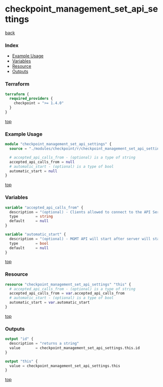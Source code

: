 # checkpoint_management_set_api_settings

[back](../checkpoint.md)

### Index

- [Example Usage](#example-usage)
- [Variables](#variables)
- [Resource](#resource)
- [Outputs](#outputs)

### Terraform

```terraform
terraform {
  required_providers {
    checkpoint = ">= 1.4.0"
  }
}
```

[top](#index)

### Example Usage

```terraform
module "checkpoint_management_set_api_settings" {
  source = "./modules/checkpoint/r/checkpoint_management_set_api_settings"

  # accepted_api_calls_from - (optional) is a type of string
  accepted_api_calls_from = null
  # automatic_start - (optional) is a type of bool
  automatic_start = null
}
```

[top](#index)

### Variables

```terraform
variable "accepted_api_calls_from" {
  description = "(optional) - Clients allowed to connect to the API Server."
  type        = string
  default     = null
}

variable "automatic_start" {
  description = "(optional) - MGMT API will start after server will start."
  type        = bool
  default     = null
}
```

[top](#index)

### Resource

```terraform
resource "checkpoint_management_set_api_settings" "this" {
  # accepted_api_calls_from - (optional) is a type of string
  accepted_api_calls_from = var.accepted_api_calls_from
  # automatic_start - (optional) is a type of bool
  automatic_start = var.automatic_start
}
```

[top](#index)

### Outputs

```terraform
output "id" {
  description = "returns a string"
  value       = checkpoint_management_set_api_settings.this.id
}

output "this" {
  value = checkpoint_management_set_api_settings.this
}
```

[top](#index)